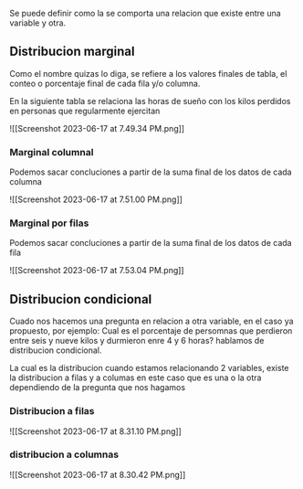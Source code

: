 
Se puede definir como la se comporta una relacion que existe entre una variable y otra.



## Distribucion marginal

Como el nombre quizas lo diga, se refiere a los valores finales de tabla, el conteo o porcentaje final de cada fila y/o columna.

En la siguiente tabla se relaciona las horas de sueño con los kilos perdidos en personas que regularmente ejercitan

![[Screenshot 2023-06-17 at 7.49.34 PM.png]]

### Marginal columnal

Podemos sacar concluciones a partir de la suma final de los datos de cada columna

![[Screenshot 2023-06-17 at 7.51.00 PM.png]]

### Marginal por filas 

Podemos sacar concluciones a partir de la suma final de los datos de cada fila

![[Screenshot 2023-06-17 at 7.53.04 PM.png]]

## Distribucion condicional

Cuado nos hacemos una pregunta en relacion a otra variable, en el caso ya propuesto, por ejemplo: Cual es el porcentaje de persomnas que perdieron entre seis y nueve kilos y durmieron enre 4 y 6 horas? hablamos de distribucion condicional.

La cual es la distribucion cuando estamos relacionando 2 variables, existe la distribucion a filas y a columas en este caso que es una o la otra dependiendo de la pregunta que nos hagamos

### Distribucion a filas

![[Screenshot 2023-06-17 at 8.31.10 PM.png]]

### distribucion a columnas

![[Screenshot 2023-06-17 at 8.30.42 PM.png]]

